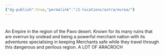 ```yaml
---
{"dg-publish":true,"permalink":"/2-locations/astra/eurea/"}
---
```


# 
An Empire in the region of the Pavo desert. Known for its many ruins that are overrun by undead and being a powerful merchant nation with its adventures specialising in keeping Merchants safe while they travel through this dangerous and perilous region.
A LOT OF ARACROCH
